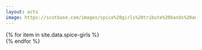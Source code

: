 ```yaml
---
layout: acts
image: https://scotbase.com/images/spice%20girls%20tribute%20bands%20and%20shows.jpg
---
```


<div class="row mt-4 mb-4">
  {% for item in site.data.spice-girls %}
    <div class="col-md-4 mb-5">
      <div class="card border-0 shadow h-100">
        <a href="/acts/{{ item.title | slugify }}">
          <img class="card-img-top" src="{{ item.image_src }}" alt="" />
        </a>
         <!-- <div class="card-body">
          <p class="card-text">{{ item.description }}</p>
        </div> -->
      </div>
    </div>
  {% endfor %}
</div>
